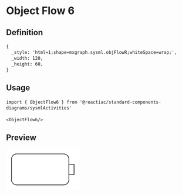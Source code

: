 # Object Flow 6

## Definition

```
{
  _style: 'html=1;shape=mxgraph.sysml.objFlowR;whiteSpace=wrap;',
  _width: 120,
  _height: 60,
}
```

## Usage

```
import { ObjectFlow6 } from '@reactiac/standard-components-diagrams/sysmlActivities'

<ObjectFlow6/>
```

## Preview

<img src="./object-flow-6.png" width="200"/>
